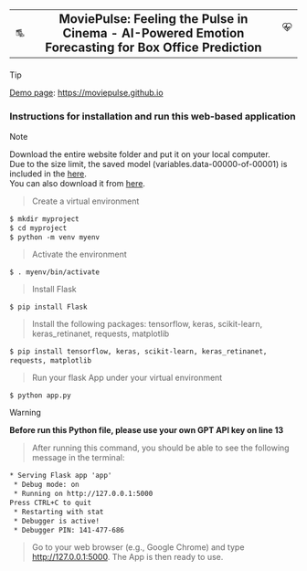 ## <table cellspacing="0" cellpadding="0"><tr><td><p align="center"><img src="/images/movie.png" width="50"></td><td align='center'>MoviePulse: Feeling the Pulse in Cinema - AI-Powered Emotion Forecasting for Box Office Prediction</td><td><img src="/images/pulse.png" width="50"></p></td></tr></table>

> [!TIP]
> [Demo page](https://moviepulse.github.io/): https://moviepulse.github.io 

### Instructions for installation and run this web-based application

>[!NOTE]
> Download the entire website folder and put it on your local computer.<br>
> Due to the size limit, the saved model (variables.data-00000-of-00001) is included in the [here](https://drive.google.com/file/d/1cKxYXUyXzve-BlB1VXocEOEAQU0ePBxz).<br>
> You can also download it from [here](https://drive.google.com/file/d/13ABwzHWUnYXIHLK0jgykN9vMlzhD4ogW).


> Create a virtual environment
```
$ mkdir myproject
$ cd myproject
$ python -m venv myenv
```

> Activate the environment
```
$ . myenv/bin/activate
```
> Install Flask
```
$ pip install Flask
```

> Install the following packages: tensorflow, keras, scikit-learn, keras_retinanet, requests, matplotlib
```
$ pip install tensorflow, keras, scikit-learn, keras_retinanet, requests, matplotlib
```

> Run your flask App under your virtual environment
```
$ python app.py
```
> [!WARNING] 
> <b>Before run this Python file, please use your own GPT API key on line 13</b>


> After running this command, you should be able to see the following message in the terminal:
```
* Serving Flask app 'app'
 * Debug mode: on
 * Running on http://127.0.0.1:5000
Press CTRL+C to quit
 * Restarting with stat
 * Debugger is active!
 * Debugger PIN: 141-477-686
```
> Go to your web browser (e.g., Google Chrome) and type http://127.0.0.1:5000. The App is then ready to use. 

